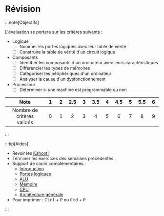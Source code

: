 # Révision

:::note[Objectifs]

L'évaluation se portera sur les critères suivants :

- Logique
  - [ ] Nommer les portes logiques avec leur table de vérité
  - [ ] Construire la table de vérité d'un circuit logique
- Composants
  - [ ] Identifier les composants d'un ordinateur avec leurs caractéristiques
  - [ ] Différencier les types de mémoires
  - [ ] Catégoriser les périphériques d'un ordinateur
  - [ ] Analyser la cause d'un dysfonctionnement
- Processeur
  - [ ] Déterminer si une machine est programmable ou non

|            Note            | &nbsp;1&nbsp; | &nbsp;2&nbsp; | 2.5 | &nbsp;3&nbsp; | 3.5 | &nbsp;4&nbsp; | 4.5 | &nbsp;5&nbsp; | 5.5 | &nbsp;6&nbsp; |
| :------------------------: | :-----------: | :-----------: | :-: | :-----------: | :-: | :-----------: | :-: | :-----------: | :-: | :-----------: |
| Nombre de critères validés |       0       |       1       |  2  |       3       |  4  |       5       |  6  |       7       |  8  |       9       |

:::

:::tip[Aides]

- Revoir les [Kahoot!](https://create.kahoot.it/course/558ce87f-f4a4-45ed-82b6-0a806d871e75)
- Terminer les exercices des semaines précédentes.
- Support de cours complémentaires :
  - [Introduction](https://apprendre.modulo-info.ch/archi/intro.html)
  - [Portes logiques](https://apprendre.modulo-info.ch/archi/sys-log.html)
  - [ALU](https://apprendre.modulo-info.ch/archi/alu.html)
  - [Mémoire](https://apprendre.modulo-info.ch/archi/mem.html)
  - [CPU](https://apprendre.modulo-info.ch/archi/micro-pro.html)
  - [Architecture générale](https://apprendre.modulo-info.ch/archi/archi-gen.html)
- Pour imprimer : <kbd>Ctrl</kbd> + <kbd>P</kbd> ou <kbd>Cmd</kbd> + <kbd>P</kbd>

:::
